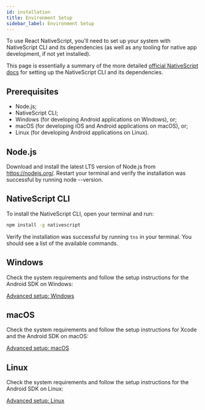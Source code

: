```yaml
---
id: installation
title: Environment Setup
sidebar_label: Environment Setup
---
```

<!-- contributors: [shirakaba, rigor789, TheOriginalJosh, eddyverbruggen, ikoevska] -->


To use React NativeScript, you'll need to set up your system with NativeScript CLI and its dependencies (as well as any tooling for native app development, if not yet installed).

This page is essentially a summary of the more detailed [official NativeScript docs](https://docs.nativescript.org/start/quick-setup) for setting up the NativeScript CLI and its dependencies.

## Prerequisites

* Node.js;
* NativeScript CLI;
* Windows (for developing Android applications on Windows), or;
* macOS (for developing iOS and Android applications on macOS), or;
* Linux (for developing Android applications on Linux).

## Node.js

Download and install the latest LTS version of Node.js from https://nodejs.org/. Restart your terminal and verify the installation was successful by running node --version.

## NativeScript CLI

To install the NativeScript CLI, open your terminal and run:

```sh
npm install -g nativescript
```

Verify the installation was successful by running `tns` in your terminal. You should see a list of the available commands.

## Windows

Check the system requirements and follow the setup instructions for the Android SDK on Windows:

[Advanced setup: Windows](https://docs.nativescript.org/start/ns-setup-win)

## macOS

Check the system requirements and follow the setup instructions for Xcode and the Android SDK on macOS:

[Advanced setup: macOS](https://docs.nativescript.org/start/ns-setup-os-x)

## Linux

Check the system requirements and follow the setup instructions for the Android SDK on Linux:

[Advanced setup: Linux](https://docs.nativescript.org/start/ns-setup-linux)